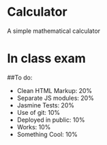 Calculator
==========

A simple mathematical calculator 

# In class exam
##To do:

* Clean HTML Markup: 20%
* Separate JS modules: 20%
* Jasmine Tests: 20%
* Use of git: 10%
* Deployed in public: 10%
* Works: 10%
* Something Cool: 10%